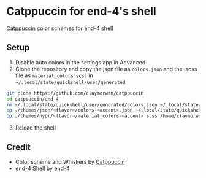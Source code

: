 # Catppuccin for end-4's shell

[Catppuccin](catppuccin.com) color schemes for [end-4 shell](https://github.com/end-4/dots-hyprland)

## Setup
1. Disable auto colors in the settings app in Advanced
2. Clone the repository and copy the json file as `colors.json` and the .scss file as `material_colors.scss` in `~/.local/state/quickshell/user/generated`
```bash
git clone https://github.com/claymorwan/catppuccin
cd catppuccin/end-4
rm ~/.local/state/quickshell/user/generated/colors.json ~/.local/state/quickshell/user/generated/material_colors.scss
cp ./themes/json/<flavor>/colors-<accent>.json ~/.local/state/quickshell/user/generated/colors.json
cp ./themes/hypr/<flavor>/material_colors-<accent>.scss /home/claymorwan/.local/state/quickshell/user/generated/material_colors
```
3. Reload the shell

## Credit
- Color scheme and Whiskers by [Catppuccin](catppuccin.com)
- [end-4 Shell](https://github.com/end-4/dots-hyprland) by [end-4](https://github.com/end-4)
